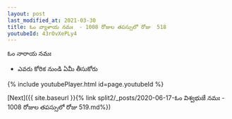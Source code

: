 ```yaml
---
layout: post
last_modified_at: 2021-03-30
title: ఓం వ్యాళాయ నమః  - 1008 రోజుల తపస్సులో రోజు  518
youtubeId: 43rOvXePLy4
---
```

 
 
 ఓం నారాయ నమః  
 
 -  ఎవరు కోరిక నుండి ఏమీ తీసుకోరు 
 
  
 
  
 
 
 
 
 
 


{% include youtubePlayer.html id=page.youtubeId %}
 
[Next]({{ site.baseurl }}{% link  split2/_posts/2020-06-17-ఓం విశ్వభుజే నమః  - 1008 రోజుల తపస్సులో రోజు  519.md%})
 
